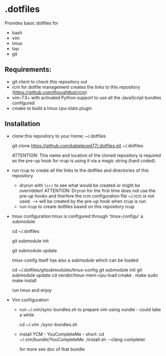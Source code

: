 .dotfiles
=========

Provides basic dotfiles for

- bash
- vim
- tmux
- top
- git

Requirements:
-------------
- git client to check this repository out
- rcm for dotfile management creates the links to this repository (https://github.com/thoughtbot/rcm)
- vim-7.3+ with activated Python support to use all the JavaScript bundles configured
- cmake to build a tmux cpu-stats plugin

Installation
------------
- clone this repository to your home: ~/.dotfiles

    git clone https://github.com/kabeleced77/.dotfiles.git ~/.dotfiles

  ATTENTION: This name and location of the cloned repository is required as 
             the pre-up hook for rcup is using it via a magic string (hard coded).

- run rcup to create all the links to the dotfiles and directories of this repository
  + dryrun with ``lsrc`` to see what would be created or might be overridden!
    ATTENTION: Dryrun for the first time does not use the pre-up hooks and therfore 
               the rcm configuration file ~/.rcrc is not used.
               --> will be created by the pre-up hook when rcup is run.
  + run rcup to create dotfiles based on this repository
    rcup

- tmux configuration
  tmux is configured through 'tmux-configu' a submodule

    cd ~/.dotfiles
  
    git submodule init
  
    git submodule update
  

  tmux-conifg itself has also a submodule which can be loaded

    cd ~/.dotfiles/gitsubmodules/tmux-config
    git submodule init
    git submodule update
    cd vendor/tmux-mem-cpu-load
    cmake .
    make
    sudo make install

  run tmux and enjoy

- Vim configuration
  + run ~/.vim/sync-bundles.sh to prepare vim using vundle - could take a while

    cd ~/.vim
    ./sync-bundles.sh

  + install YCM - YouCompleteMe - short:
    cd ~/.vim/bundle/YouCompleteMe
    ./install.sh --clang-completer

    for more see doc of that bundle

